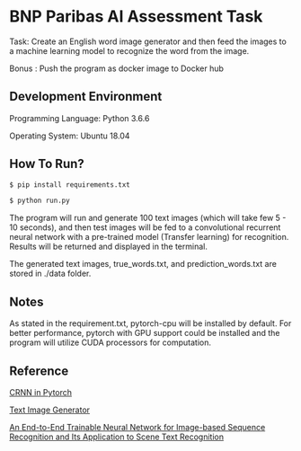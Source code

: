 # BNP Paribas AI Assessment Task

Task: Create an English word image generator and then feed the images to a 		  	machine learning model to recognize the word from the image.

Bonus : Push the program as docker image to Docker hub

## Development Environment
Programming Language: Python 3.6.6

Operating System: Ubuntu 18.04

## How To Run?
```sh
$ pip install requirements.txt
```
```sh
$ python run.py
```
The program will run and generate 100 text images (which will take few 5 - 10 seconds), and then test images will be fed to a convolutional recurrent neural network with a pre-trained model (Transfer learning) for recognition. Results will be returned and displayed in the terminal.

The generated text images, true_words.txt, and prediction_words.txt are stored in ./data folder.

## Notes
As stated in the requirement.txt, pytorch-cpu will be installed by default. For better performance, pytorch with GPU support could be installed and the program will utilize CUDA processors for computation.

## Reference
[CRNN in Pytorch](https://github.com/meijieru/crnn.pytorch)

[Text Image Generator](https://github.com/Belval/TextRecognitionDataGenerator)

[An End-to-End Trainable Neural Network for Image-based Sequence Recognition and Its Application to Scene Text Recognition](https://arxiv.org/abs/1507.05717) 
